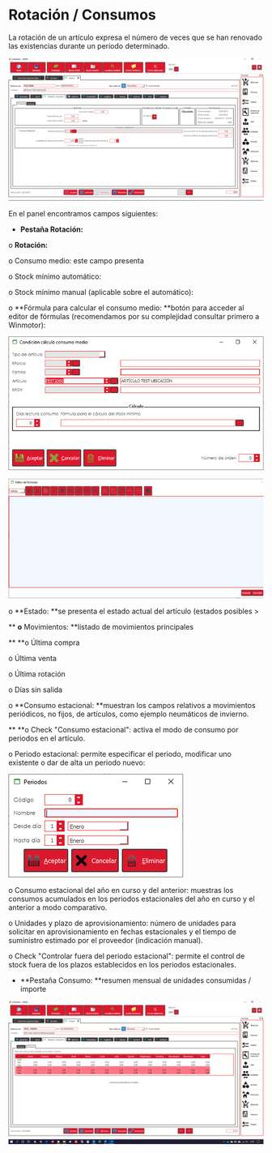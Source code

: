 # Rotación / Consumos

La rotación de un artículo expresa el número de veces que se han renovado las existencias durante un período determinado.

![](<../../../../.gitbook/assets/image (492).png>)

En el panel encontramos campos siguientes:

* **Pestaña Rotación:**

&#x20;                    o   **Rotación:**&#x20;

&#x20;                                       o   Consumo medio: este campo presenta&#x20;

&#x20;                                       o   Stock mínimo automático:

&#x20;                                       o   Stock mínimo manual (aplicable sobre el automático):

&#x20;                     o   **Fórmula para calcular el consumo medio: **botón para acceder al editor de fórmulas (recomendamos por su complejidad consultar primero a Winmotor):

![](<../../../../.gitbook/assets/image (493).png>)

![Editor de fórmulas integrado](<../../../../.gitbook/assets/image (494).png>)

&#x20;                     o   **Estado: **se presenta el estado actual del artículo (estados posibles >&#x20;

**                      **o**   Movimientos: **listado de movimientos principales

**                                            **o   Última compra

&#x20;                                           o   Última venta

&#x20;                                           o   Última rotación

&#x20;                                           o   Días sin salida

&#x20;                      o   **Consumo estacional: **muestran los campos relativos a movimientos periódicos, no fijos, de artículos, como ejemplo neumáticos de invierno.

**                                            **o   Check "Consumo estacional": activa el modo de consumo por periodos en el artículo.

&#x20;                                           o   Periodo estacional: permite especificar el periodo, modificar uno existente o dar de alta un periodo nuevo:

![Alta de un periodo](<../../../../.gitbook/assets/image (495).png>)

&#x20;                                             o   Consumo estacional del año en curso y del anterior: muestras los consumos acumulados en los periodos estacionales del año en curso y el anterior a modo comparativo.

&#x20;                                             o   Unidades y plazo de aprovisionamiento: número de unidades para solicitar en aprovisionamiento en fechas estacionales y el tiempo de suministro estimado por el proveedor (indicación manual).

&#x20;                                             o   Check "Controlar fuera del periodo estacional": permite el control de stock fuera de los plazos establecidos en los periodos estacionales.

* **Pestaña Consumo: **resumen mensual de unidades consumidas / importe

![](<../../../../.gitbook/assets/image (496).png>)
